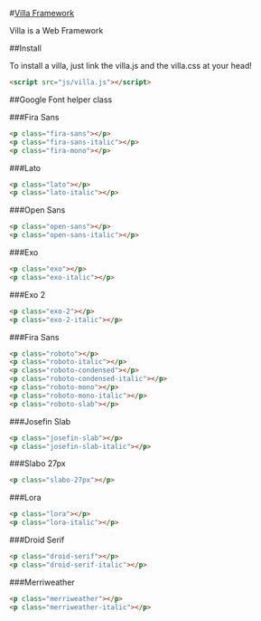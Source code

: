 #[Villa Framework](http://getvilla.org)

Villa is a Web Framework

##Install

To install a villa, just link the villa.js and the villa.css at your head!
```html
<script src="js/villa.js"></script>
```

##Google Font helper class

###Fira Sans

```html
<p class="fira-sans"></p>
<p class="fira-sans-italic"></p>
<p class="fira-mono"></p>
```

###Lato

```html
<p class="lato"></p>
<p class="lato-italic"></p>
```

###Open Sans

```html
<p class="open-sans"></p>
<p class="open-sans-italic"></p>
```

###Exo

```html
<p class="exo"></p>
<p class="exo-italic"></p>
```

###Exo 2

```html
<p class="exo-2"></p>
<p class="exo-2-italic"></p>
```

###Fira Sans

```html
<p class="roboto"></p>
<p class="roboto-italic"></p>
<p class="roboto-condensed"></p>
<p class="roboto-condensed-italic"></p>
<p class="roboto-mono"></p>
<p class="roboto-mono-italic"></p>
<p class="roboto-slab"></p>
```

###Josefin Slab

```html
<p class="josefin-slab"></p>
<p class="josefin-slab-italic"></p>
```

###Slabo 27px

```html
<p class="slabo-27px"></p>
```

###Lora

```html
<p class="lora"></p>
<p class="lora-italic"></p>
```

###Droid Serif

```html
<p class="droid-serif"></p>
<p class="droid-serif-italic"></p>
```

###Merriweather

```html
<p class="merriweather"></p>
<p class="merriweather-italic"></p>
```